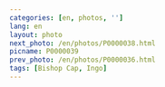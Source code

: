 ```yaml
---
categories: [en, photos, '']
lang: en
layout: photo
next_photo: /en/photos/P0000038.html
picname: P0000039
prev_photo: /en/photos/P0000036.html
tags: [Bishop Cap, Ingo]
---
```

